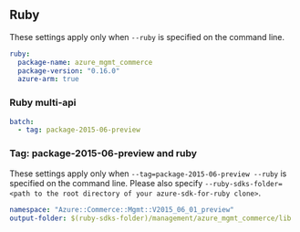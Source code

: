 ## Ruby

These settings apply only when `--ruby` is specified on the command line.

``` yaml $(ruby)
ruby:
  package-name: azure_mgmt_commerce
  package-version: "0.16.0"
  azure-arm: true
```

### Ruby multi-api

``` yaml $(ruby) && $(multiapi)
batch:
  - tag: package-2015-06-preview
```

### Tag: package-2015-06-preview and ruby

These settings apply only when `--tag=package-2015-06-preview --ruby` is specified on the command line.
Please also specify `--ruby-sdks-folder=<path to the root directory of your azure-sdk-for-ruby clone>`.

``` yaml $(tag) == 'package-2015-06-preview' && $(ruby)
namespace: "Azure::Commerce::Mgmt::V2015_06_01_preview"
output-folder: $(ruby-sdks-folder)/management/azure_mgmt_commerce/lib
```
